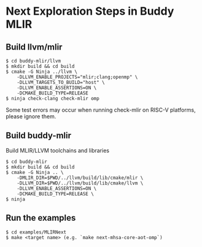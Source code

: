 # Next Exploration Steps in Buddy MLIR

## Build llvm/mlir

```
$ cd buddy-mlir/llvm
$ mkdir build && cd build
$ cmake -G Ninja ../llvm \
    -DLLVM_ENABLE_PROJECTS="mlir;clang;openmp" \
    -DLLVM_TARGETS_TO_BUILD="host" \
    -DLLVM_ENABLE_ASSERTIONS=ON \
    -DCMAKE_BUILD_TYPE=RELEASE
$ ninja check-clang check-mlir omp
```

Some test errors may occur when running check-mlir on RISC-V platforms, please ignore them.

## Build buddy-mlir

Build MLIR/LLVM toolchains and libraries

```
$ cd buddy-mlir
$ mkdir build && cd build
$ cmake -G Ninja .. \
    -DMLIR_DIR=$PWD/../llvm/build/lib/cmake/mlir \
    -DLLVM_DIR=$PWD/../llvm/build/lib/cmake/llvm \
    -DLLVM_ENABLE_ASSERTIONS=ON \
    -DCMAKE_BUILD_TYPE=RELEASE \
$ ninja
```

## Run the examples

```
$ cd examples/MLIRNext
$ make <target name> (e.g. `make next-mhsa-core-aot-omp`)
```
